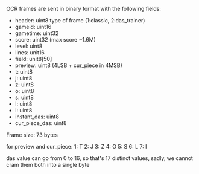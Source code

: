 OCR frames are sent in binary format with the following fields:

* header:        uint8 type of frame (1:classic, 2:das_trainer)
* gameid:        uint16
* gametime:      uint32
* score:         uint32 (max score ~1.6M)
* level:         uint8
* lines:         unit16
* field:         unit8[50]
* preview:       uint8 (4LSB + cur_piece in 4MSB)
* t:             uint8
* j:             uint8
* z:             uint8
* o:             uint8
* s:             uint8
* l:             uint8
* i:             uint8
* instant_das:   uint8
* cur_piece_das: uint8


Frame size: 73 bytes

for preview and cur_piece:
1: T
2: J
3: Z
4: O
5: S
6: L
7: I

das value can go from 0 to 16, so that's 17 distinct values, sadly, we cannot cram them both into a single byte
